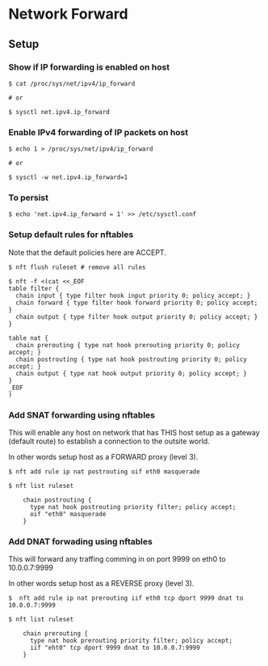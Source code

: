 # Network Forward

## Setup

### Show if IP forwarding is enabled on host

```
$ cat /proc/sys/net/ipv4/ip_forward

# or

$ sysctl net.ipv4.ip_forward
```

### Enable IPv4 forwarding of IP packets on host

```
$ echo 1 > /proc/sys/net/ipv4/ip_forward

# or

$ sysctl -w net.ipv4.ip_forward=1
```

### To persist

```
$ echo 'net.ipv4.ip_forward = 1' >> /etc/sysctl.conf
```

### Setup default rules for nftables

Note that the default policies here are ACCEPT.

```
$ nft flush ruleset # remove all rules

$ nft -f <(cat <<_EOF
table filter {
  chain input { type filter hook input priority 0; policy accept; }
  chain forward { type filter hook forward priority 0; policy accept; }
  chain output { type filter hook output priority 0; policy accept; }
}

table nat {
  chain prerouting { type nat hook prerouting priority 0; policy accept; }
  chain postrouting { type nat hook postrouting priority 0; policy accept; }
  chain output { type nat hook output priority 0; policy accept; }
}
_EOF
)
```

### Add SNAT forwarding using nftables

This will enable any host on network that has THIS host setup as a gateway (default route) to 
establish a connection to the outsite world.

In other words setup host as a FORWARD proxy (level 3).

```
$ nft add rule ip nat postrouting oif eth0 masquerade

$ nft list ruleset

    chain postrouting {
      type nat hook postrouting priority filter; policy accept;
      oif "eth0" masquerade
    }
```

### Add DNAT forwading using nftables

This will forward any traffing comming in on port 9999 on eth0 to 10.0.0.7:9999

In other words setup host as a REVERSE proxy (level 3).

```
$  nft add rule ip nat prerouting iif eth0 tcp dport 9999 dnat to 10.0.0.7:9999

$ nft list ruleset

    chain prerouting {
      type nat hook prerouting priority filter; policy accept;
      iif "eht0" tcp dport 9999 dnat to 10.0.0.7:9999
    }
```
